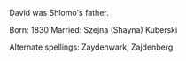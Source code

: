 David was Shlomo's father. 

Born: 1830
Married: Szejna (Shayna) Kuberski

Alternate spellings: Zaydenwark, Zajdenberg
